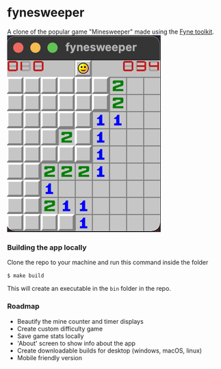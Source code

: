 # fynesweeper
A clone of the popular game "Minesweeper" made using the [Fyne toolkit](https://fyne.io/).
<img alt="screenshot" src="assets/png/demo.png" />

### Building the app locally
Clone the repo to your machine and run this command inside the folder
```
$ make build
```
This will create an executable in the `bin` folder in the repo.

### Roadmap
* Beautify the mine counter and timer displays
* Create custom difficulty game
* Save game stats locally
* 'About' screen to show info about the app
* Create downloadable builds for desktop (windows, macOS, linux)
* Mobile friendly version